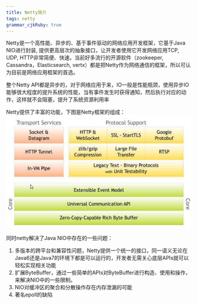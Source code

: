 ```yaml
---
title: Netty简介 
tags: netty
grammar_cjkRuby: true
---
```



Netty是一个高性能、异步的、基于事件驱动的网络应用开发框架，它基于Java NIO进行封装, 提供更高层次的抽象接口，让开发者使用它开发网络应用TCP, UDP,  HTTP非常简便、快速。当前好多流行的开源软件（zookeeper, Cassandra，Elasticsearch, vertx）都是把Netty作为网络通信的框架，所以可认为目前是网络应用框架的首选。

整个Netty API都是异步的，对于网络应用于来，IO一般是性能瓶颈，使用异步IO能够很大程度的提升系统的性能，当有事件发生时获得通知，然后执行对应的动作，这样就不会阻塞，提升了系统资源利用率

Netty提供了丰富的功能，下图是Netty框架的组成：
![netty component](images/netty_component.png)

同时netty解决了Java NIO中存在的一些问题：

 1. 多版本的跨平台和兼容性问题，Netty提供一个统一的接口，同一语义无论在Java6还是Java7的环境下都是可以运行的，开发者无需关心底层APIs就可以轻松实现相关功能
 2. 扩展ByteBuffer，通过一些简单的APIs对ByteBuffer进行构造、使用和操作，来解决NIO中的一些限制。
 3. NIO对缓冲区的聚合和分散操作存在内存泄漏的可能
 4. 著名epoll的缺陷
